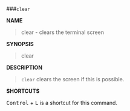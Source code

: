 ###`clear`

**NAME**

> clear - clears the terminal screen

**SYNOPSIS**

> clear
    
**DESCRIPTION**

> `clear` clears the screen if this is possible.

**SHORTCUTS**

<kbd>Control</kbd> + <kbd>L</kbd> is a shortcut for this command.